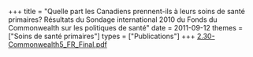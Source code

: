 +++
title = "Quelle part les Canadiens prennent-ils à leurs soins de santé primaires? Résultats du Sondage international 2010 du Fonds du Commonwealth sur les politiques de santé"
date = 2011-09-12
themes = ["Soins de santé primaires"]
types = ["Publications"]
+++
[2.30-Commonwealth5\_FR\_Final.pdf](/files/2.30-Commonwealth5_FR_Final.pdf)
